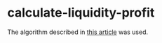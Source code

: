 # calculate-liquidity-profit

The algorithm described in [this article](https://dzen.ru/a/Zhay0V_j1E4b1nV5) was used.
